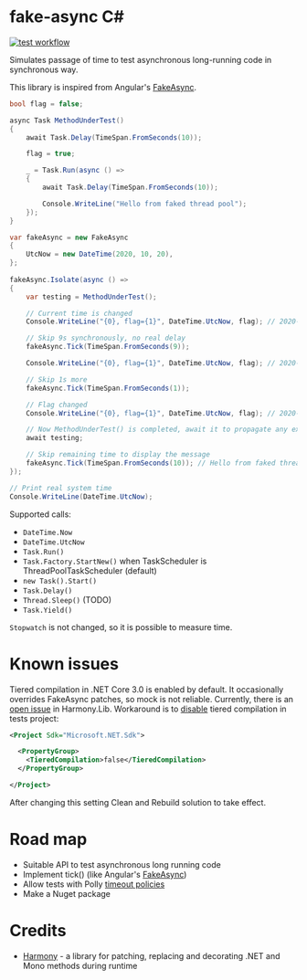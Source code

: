 # fake-async C#
[![test workflow](https://github.com/Tolyandre/fake-async/workflows/test/badge.svg)](https://github.com/Tolyandre/fake-async/actions?query=workflow%3Atest)

Simulates passage of time to test asynchronous long-running code in synchronous way.

This library is inspired from Angular's [FakeAsync](https://angular.io/api/core/testing/fakeAsync).

```c#
bool flag = false;

async Task MethodUnderTest()
{
    await Task.Delay(TimeSpan.FromSeconds(10));

    flag = true;

    _ = Task.Run(async () =>
    {
        await Task.Delay(TimeSpan.FromSeconds(10));

        Console.WriteLine("Hello from faked thread pool");
    });
}

var fakeAsync = new FakeAsync
{
    UtcNow = new DateTime(2020, 10, 20),
};
          
fakeAsync.Isolate(async () =>
{
    var testing = MethodUnderTest();

    // Current time is changed
    Console.WriteLine("{0}, flag={1}", DateTime.UtcNow, flag); // 2020-10-20 00:00:00, false

    // Skip 9s synchronously, no real delay
    fakeAsync.Tick(TimeSpan.FromSeconds(9));

    Console.WriteLine("{0}, flag={1}", DateTime.UtcNow, flag); // 2020-10-20 00:00:09, false

    // Skip 1s more
    fakeAsync.Tick(TimeSpan.FromSeconds(1));

    // Flag changed
    Console.WriteLine("{0}, flag={1}", DateTime.UtcNow, flag); // 2020-10-20 00:00:10, true

    // Now MethodUnderTest() is completed, await it to propagate any exceptions
    await testing;

    // Skip remaining time to display the message
    fakeAsync.Tick(TimeSpan.FromSeconds(10)); // Hello from faked thread pool
});

// Print real system time
Console.WriteLine(DateTime.UtcNow);
```

Supported calls:
- `DateTime.Now`
- `DateTime.UtcNow`
- `Task.Run()`
- `Task.Factory.StartNew()` when TaskScheduler is ThreadPoolTaskScheduler (default)
- `new Task().Start()`
- `Task.Delay()`
- `Thread.Sleep()` (TODO)
- `Task.Yield()`

`Stopwatch` is not changed, so it is possible to measure time.

# Known issues
Tiered compilation in .NET Core 3.0 is enabled by default. It occasionally overrides FakeAsync patches, so mock is not reliable. Currently, there is an [open issue](https://github.com/pardeike/Harmony/issues/307) in Harmony.Lib.
Workaround is to [disable](https://docs.microsoft.com/en-us/dotnet/core/run-time-config/compilation#tiered-compilation) tiered compilation in tests project:
```xml
<Project Sdk="Microsoft.NET.Sdk">

  <PropertyGroup>
    <TieredCompilation>false</TieredCompilation>
  </PropertyGroup>

</Project>
```
After changing this setting Clean and Rebuild solution to take effect.


# Road map
- Suitable API to test asynchronous long running code
- Implement tick() (like Angular's [FakeAsync](https://angular.io/api/core/testing/fakeAsync))
- Allow tests with Polly [timeout policies](https://github.com/App-vNext/Polly#timeout)
- Make a Nuget package

# Credits
- [Harmony](https://github.com/pardeike/Harmony) - a library for patching, replacing and decorating .NET and Mono methods during runtime
